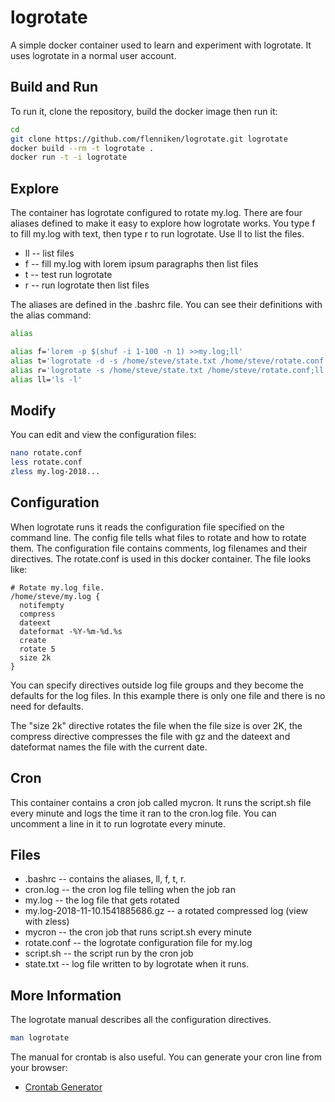 # logrotate

A simple docker container used to learn and experiment with
logrotate. It uses logrotate in a normal user account.

## Build and Run

To run it, clone the repository, build the docker image then run
it:

```bash
cd
git clone https://github.com/flenniken/logrotate.git logrotate
docker build --rm -t logrotate .
docker run -t -i logrotate
```

## Explore

The container has logrotate configured to rotate my.log. There are
four aliases defined to make it easy to explore how logrotate works.
You type f to fill my.log with text, then type r to run logrotate. Use
ll to list the files.

* ll -- list files
* f -- fill my.log with lorem ipsum paragraphs then list files
* t -- test run logrotate
* r -- run logrotate then list files

The aliases are defined in the .bashrc file.  You can see their
definitions with the alias command:

```bash
alias

alias f='lorem -p $(shuf -i 1-100 -n 1) >>my.log;ll'
alias t='logrotate -d -s /home/steve/state.txt /home/steve/rotate.conf'
alias r='logrotate -s /home/steve/state.txt /home/steve/rotate.conf;ll'
alias ll='ls -l'
```

## Modify

You can edit and view the configuration files:

```bash
nano rotate.conf
less rotate.conf
zless my.log-2018...
```

## Configuration

When logrotate runs it reads the configuration file specified on the
command line. The config file tells what files to rotate and how to
rotate them.  The configuration file contains comments, log filenames
and their directives. The rotate.conf is used in this docker
container.  The file looks like:

```
# Rotate my.log file.
/home/steve/my.log {
  notifempty
  compress
  dateext
  dateformat -%Y-%m-%d.%s
  create
  rotate 5
  size 2k
}
```

You can specify directives outside log file groups and they become the
defaults for the log files.  In this example there is only one file and
there is no need for defaults.

The "size 2k" directive rotates the file when the file size is over
2K, the compress directive compresses the file with gz and the dateext
and dateformat names the file with the current date.

## Cron

This container contains a cron job called mycron.  It runs the script.sh
file every minute and logs the time it ran to the cron.log file. You
can uncomment a line in it to run logrotate every minute.


## Files

* .bashrc -- contains the aliases, ll, f, t, r.
* cron.log -- the cron log file telling when the job ran
* my.log -- the log file that gets rotated
* my.log-2018-11-10.1541885686.gz -- a rotated compressed log (view with zless)
* mycron -- the cron job that runs script.sh every minute
* rotate.conf -- the logrotate configuration file for my.log
* script.sh -- the script run by the cron job
* state.txt -- log file written to by logrotate when it runs.

## More Information

The logrotate manual describes all the configuration directives.

```bash
man logrotate
```

The manual for crontab is also useful.  You can generate your cron
line from your browser:

* [Crontab Generator](https://crontab-generator.org/)
